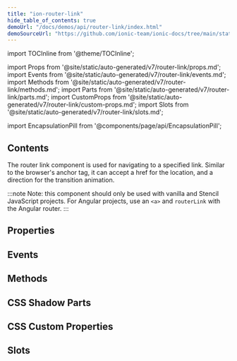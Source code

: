 ```yaml
---
title: "ion-router-link"
hide_table_of_contents: true
demoUrl: "/docs/demos/api/router-link/index.html"
demoSourceUrl: "https://github.com/ionic-team/ionic-docs/tree/main/static/demos/api/router-link/index.html"
---
```

import TOCInline from '@theme/TOCInline';

import Props from '@site/static/auto-generated/v7/router-link/props.md';
import Events from '@site/static/auto-generated/v7/router-link/events.md';
import Methods from '@site/static/auto-generated/v7/router-link/methods.md';
import Parts from '@site/static/auto-generated/v7/router-link/parts.md';
import CustomProps from '@site/static/auto-generated/v7/router-link/custom-props.md';
import Slots from '@site/static/auto-generated/v7/router-link/slots.md';

<head>
  <title>Router Link | Navigating The ion-router-link Component</title>
  <meta name="description" content="Use the ion-router-link component to navigate to a specified link. The router link can accept an href for location and a direction for the transition animation." />
</head>

import EncapsulationPill from '@components/page/api/EncapsulationPill';

<EncapsulationPill type="shadow" />

<h2 className="table-of-contents__title">Contents</h2>

<TOCInline
  toc={toc}
  maxHeadingLevel={2}
/>



The router link component is used for navigating to a specified link. Similar to the browser's anchor tag, it can accept a href for the location, and a direction for the transition animation.

:::note
 Note: this component should only be used with vanilla and Stencil JavaScript projects. For Angular projects, use an `<a>` and `routerLink` with the Angular router.
:::




## Properties
<Props />

## Events
<Events />

## Methods
<Methods />

## CSS Shadow Parts
<Parts />

## CSS Custom Properties
<CustomProps />

## Slots
<Slots />